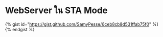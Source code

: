 # WebServer ใน STA Mode

{% gist id="https://gist.github.com/SamyPesse/6ceb8cb8d531ffab75f0" %}{% endgist %}
